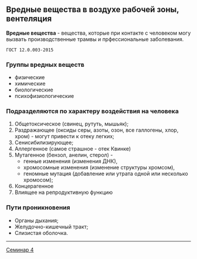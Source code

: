 ## Вредные вещества в воздухе рабочей зоны, вентеляция

**Вредные вещества** - вещества, которые при контакте с человеком могу вызвать производственные трамвы и прфессиональные заболевания.

    ГОСТ 12.0.003-2015


### Группы вредных веществ

- физические
- химические
- биологические
- психофизиологические


### Подразделяются по характеру воздействия на человека

1) Общетоксическое (свинец, рутуть, мышьяк);
2) Раздражающее (оксиды серы, азоты, озон, все галлогены, хлор, хром) - могут привести к отеку легких;
3) Сенисибилизирующее;
4) Аллергенное (самое страшное - отек Квинке)
5) Мутагенное (бензол, анелин, стерол) - 
    - генные изменения (изменения ДНК),
    - хромосомные изменения (изменение структуры хромсом), 
    - геномные мутация (добавление или утрата одной или несколько хромосом);
6) Концерагенное
7) Влиящее на репродуктивную функцию


### Пути проникновения

- Органы дыхания;
- Желудочно-кишечный тракт;
- Слизистая оболочка.

---

[Семинар 4](https://github.com/ilyasssklimov/bmstu_all/tree/sem_07/sem_07/LifeSafety/seminars/seminar_04.md)
